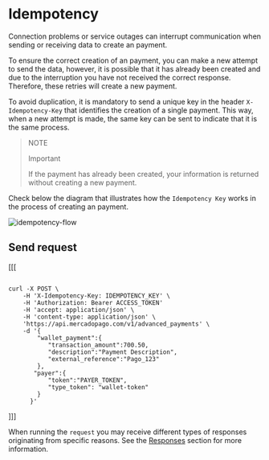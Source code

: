 # Idempotency

Connection problems or service outages can interrupt communication when sending or receiving data to create an payment.

To ensure the correct creation of an payment, you can make a new attempt to send the data, however, it is possible that it has already been created and due to the interruption you have not received the correct response. Therefore, these retries will create a new payment.

To avoid duplication, it is mandatory to send a unique key in the header `X-Idempotency-Key` that identifies the creation of a single payment. This way, when a new attempt is made, the same key can be sent to indicate that it is the same process.

> NOTE
>
> Important
>
> If the payment has already been created, your information is returned without creating a new payment.

Check below the diagram that illustrates how the `Idempotency Key` works in the process of creating an payment.

![idempotency-flow](wallet-connect/idempotency.en.png)

## Send request

[[[
```curl

curl -X POST \
    -H 'X-Idempotency-Key: IDEMPOTENCY_KEY' \
    -H 'Authorization: Bearer ACCESS_TOKEN'
    -H 'accept: application/json' \
    -H 'content-type: application/json' \
    'https://api.mercadopago.com/v1/advanced_payments' \
    -d '{
        "wallet_payment":{
           "transaction_amount":700.50,
           "description":"Payment Description",
           "external_reference":"Pago_123"     
        },
       "payer":{
           "token":"PAYER_TOKEN",
           "type_token": "wallet-token"
        }
      }'

```
]]]

When running the `request` you may receive different types of responses originating from specific reasons. See the [Responses](/developers/en/docs/wallet-connect/payment-flow/idempotency/responses) section for more information.